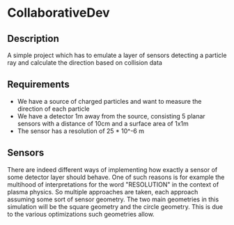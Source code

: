 # CollaborativeDev
## Description
A simple project which has to emulate a layer of sensors detecting a particle ray and calculate the direction based on collision data
## Requirements
* We have a source of charged particles and want to measure the direction of each particle
* We have a detector 1m away from the source, consisting 5 planar sensors with a distance of 10cm and a surface area of 1x1m 
* The sensor has a resolution of 25 * 10^-6 m
## Sensors
There are indeed different ways of implementing how exactly a sensor of some detector layer should behave. One of such reasons is for example the multihood of 
interpretations for the word "RESOLUTION" in the context of plasma physics. So multiple approaches are taken, each approach assuming some sort of sensor geometry. The two main geometries in this simulation will be the square geometry and the circle geometry. This is due to the various optimizations such geometries allow.
